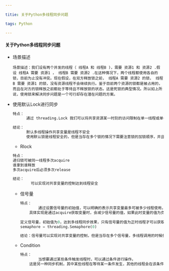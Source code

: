 ```yaml
---
  
titie: 关于Python多线程同步问题

tags: Python

---
```


#### 关于Python多线程同步问题



* 场景描述

  ```
  场景描述：我们设有两个并发的线程（ 线程A 和 线程B )，需要 资源1 和 资源2 .假设 线程A 需要 资源1 ， 线程B 需要 资源2 .在这种情况下，两个线程都使用各自的锁，目前为止没有冲突。现在假设，在双方释放锁之前， 线程A 需要 资源2 的锁， 线程B 需要 资源1 的锁，没有资源线程不会继续执行。鉴于目前两个资源的锁都是被占用的，而且在对方的锁释放之前都处于等待且不释放锁的状态。这是死锁的典型情况。所以如上所说，使用锁来解决同步问题是一个可行却存在潜在问题的方案。
  ```

  

* 使用默认Lock进行同步

  ```python
  特点：
  		通过 threading.Lock 我们可以将共享资源某一时刻的访问限制在单一线程或单一类型的线程上，线程必须得到锁才能使用资源，并且之后必须允许其他线程使用相同的资源。
  
  结论： 
  		默认多线程操作共享变量是线程不安全
  		使用默认锁是线程安全的，但是当存在多个锁的情况下需要注意锁的加锁顺序，并且acquire release必须成对存在
  
  ```

  *  Rlock

    ```python
    特点：
    递归锁可被同一线程多次acquire
    谁拿到谁释放
    多次acquire后必须多次release
    
    结论：
    		可以实现对共享变量的控制达到线程安全
    ```

  * 信号量

    ```python
    特点：
    		通过设置信号量的初始值，可以明确的表示共享变量最多可被多少线程使用，其工作原理是通过对信号量的值的控制（acquire release）达到对共享变量的使用。
      	具体实现是通过acquire获取变量时，会减少信号量的值，如果此时变量的值为负，则该线程会被挂起，直到其他线程release资源后才能使用该变量。 如果通过acquire后变量值为正，那么线程可正常获取该资源。
        
    定义信号量，初始值为0，达到多线程同步效果，只有信号量的值为正时线程才可以获取共享变量的所有权
    semaphore = threading.Semaphore(0)
    
    结论：信号量可以实现对共享变量的控制，但是当存在多个信号量，多线程调用的时候依旧会发生死锁。
    
    
    ```

  * Condition

    ````python
    特点：
    		当想要通过某些条件触发线程时，可以通过条件进行操作。
      	这是另一种同步机制，其中某些线程在等待某一条件发生，其他的线程会在该条件发生的时候进行通知。一旦条件发生，线程会拿到共享资源的唯一权限。
     
    ````

    

  
